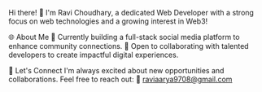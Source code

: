 Hi there! 👋
I'm Ravi Choudhary, a dedicated Web Developer with a strong focus on web technologies and a growing interest in Web3!

🌐 About Me
🚀 Currently building a full-stack social media platform to enhance community connections.
🤝 Open to collaborating with talented developers to create impactful digital experiences.

💼 Let's Connect
I'm always excited about new opportunities and collaborations. 
Feel free to reach out: 📧 raviaarya9708@gmail.com